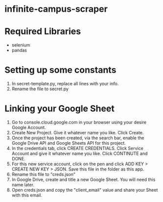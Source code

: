 # infinite-campus-scraper

# Required Libraries
- selenium
- pandas

# Setting up some constants
1. In secret-template.py, replace all lines with your info.
2. Rename the file to secret.py

# Linking your Google Sheet
1. Go to console.cloud.google.com in your browser using your desire Google Account.
2. Create New Project. Give it whatever name you like. Click Create.
3. Once the project has been created, via the search bar, enable the Google Drive API and Google Sheets API for this project.
4. In the credentials tab, click CREATE CREDENTIALS. Click Service Account and give it whatever name you like. Click CONTINUTE and DONE.
5. For this new service account, click on the pen and click ADD KEY > CREATE NEW KEY > JSON. Save this file in the folder as this app.
6. Rename this file to "creds.json"
7. In Google Drive, create and title a new Google Sheet. You will need this name later.
8. Open creds.json and copy the "client_email" value and share your Sheet with this email.
